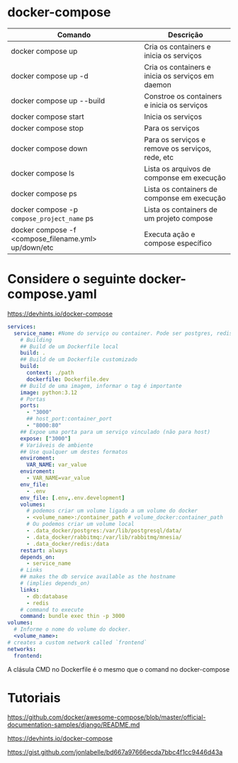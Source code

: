 # docker-compose

Comando | Descrição
---|---
docker compose up | Cria os containers e inicia os serviços
docker compose up -d | Cria os containers e inicia os serviços em daemon
docker compose up --build | Constroe os containers e inicia os serviços
docker compose start | Inicia os serviços
docker compose stop | Para os serviços
docker compose down | Para os serviços e remove os serviços, rede, etc
docker compose ls | Lista os arquivos de componse em execução
docker compose ps | Lista os containers de componse em execução
docker compose -p `compose_project_name` ps | Lista os containers de um projeto compose
docker compose -f <compose_filename.yml> up/down/etc | Executa ação e compose específico

# Considere o seguinte docker-compose.yaml
https://devhints.io/docker-compose

```yaml
services:
  service_name: #Nome do serviço ou container. Pode ser postgres, redis, web, db, etc
    # Building
    ## Build de um Dockerfile local
    build: .
    ## Build de um Dockerfile customizado
    build:
      context: ./path
      dockerfile: Dockerfile.dev
    ## Build de uma imagem, informar o tag é importante
    image: python:3.12
    # Portas
    ports:
      - "3000"
      ## host_port:container_port
      - "8000:80" 
    ## Expoe uma porta para um serviço vinculado (não para host)
    expose: ["3000"]
    # Variáveis de ambiente
    ## Use qualquer um destes formatos
    enviroment:
      VAR_NAME: var_value
    enviroment:
      - VAR_NAME=var_value
    env_file:
      - .env
    env_file: [.env,.env.development]
    volumes:
      # podemos criar um volume ligado a um volume do docker
      - <volume_name>:/container_path # volume_docker:container_path
      # Ou podemos criar um volume local
      - .data_docker/postgres:/var/lib/postgresql/data/
      - .data_docker/rabbitmq:/var/lib/rabbitmq/mnesia/
      - .data_docker/redis:/data
    restart: always
    depends_on:
      - service_name
    # Links
    ## makes the db service available as the hostname
    # (implies depends_on)
    links:
      - db:database
      - redis
    # command to execute
    command: bundle exec thin -p 3000
volumes: 
  # Informe o nome do volume do docker.
  <volume_name>:
# creates a custom network called `frontend`
networks:
  frontend:  
```

A clásula CMD no Dockerfile é o mesmo que o comand no docker-compose

# Tutoriais

https://github.com/docker/awesome-compose/blob/master/official-documentation-samples/django/README.md

https://devhints.io/docker-compose

https://gist.github.com/jonlabelle/bd667a97666ecda7bbc4f1cc9446d43a
